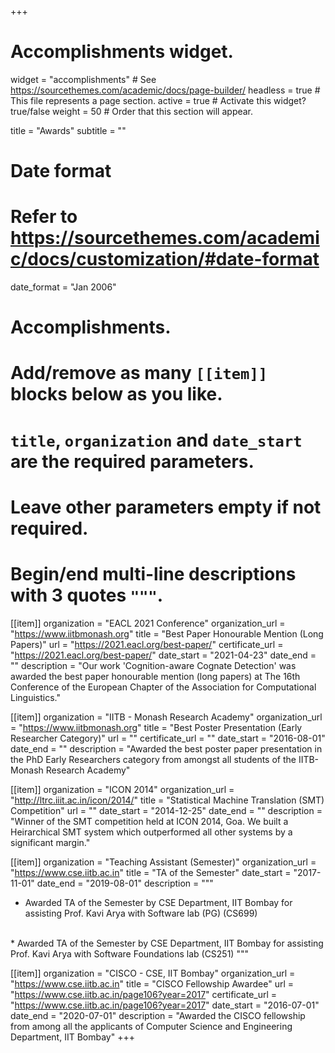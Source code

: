 +++
# Accomplishments widget.
widget = "accomplishments"  # See https://sourcethemes.com/academic/docs/page-builder/
headless = true  # This file represents a page section.
active = true  # Activate this widget? true/false
weight = 50  # Order that this section will appear.

title = "Awards"
subtitle = ""

# Date format
#   Refer to https://sourcethemes.com/academic/docs/customization/#date-format
date_format = "Jan 2006"

# Accomplishments.
#   Add/remove as many `[[item]]` blocks below as you like.
#   `title`, `organization` and `date_start` are the required parameters.
#   Leave other parameters empty if not required.
#   Begin/end multi-line descriptions with 3 quotes `"""`.

[[item]]
  organization = "EACL 2021 Conference"
  organization_url = "https://www.iitbmonash.org"
  title = "Best Paper Honourable Mention (Long Papers)"
  url = "https://2021.eacl.org/best-paper/"
  certificate_url = "https://2021.eacl.org/best-paper/"
  date_start = "2021-04-23"
  date_end = ""
  description = "Our work 'Cognition-aware Cognate Detection' was awarded the best paper honourable mention (long papers) at The 16th Conference of the European Chapter of the Association for Computational Linguistics."

[[item]]
  organization = "IITB - Monash Research Academy"
  organization_url = "https://www.iitbmonash.org"
  title = "Best Poster Presentation (Early Researcher Category)"
  url = ""
  certificate_url = ""
  date_start = "2016-08-01"
  date_end = ""
  description = "Awarded the best poster paper presentation in the PhD Early Researchers category from amongst all students of the IITB-Monash Research Academy"

[[item]]
  organization = "ICON 2014"
  organization_url = "http://ltrc.iiit.ac.in/icon/2014/"
  title = "Statistical Machine Translation (SMT) Competition"
  url = ""
  date_start = "2014-12-25"
  date_end = ""
  description = "Winner of the SMT competition held at ICON 2014, Goa. We built a Heirarchical SMT system which outperformed all other systems by a significant margin."
  
[[item]]
  organization = "Teaching Assistant (Semester)"
  organization_url = "https://www.cse.iitb.ac.in"
  title = "TA of the Semester"
  date_start = "2017-11-01"
  date_end = "2019-08-01"
  description = """
  <br />
  * Awarded TA of the Semester by CSE Department, IIT Bombay for assisting Prof. Kavi Arya with Software lab (PG) (CS699)
  <br />
  * Awarded TA of the Semester by CSE Department, IIT Bombay for assisting Prof. Kavi Arya with Software Foundations lab (CS251)
  """

[[item]]
  organization = "CISCO - CSE, IIT Bombay"
  organization_url = "https://www.cse.iitb.ac.in"
  title = "CISCO Fellowship Awardee"
  url = "https://www.cse.iitb.ac.in/page106?year=2017"
  certificate_url = "https://www.cse.iitb.ac.in/page106?year=2017"
  date_start = "2016-07-01"
  date_end = "2020-07-01"
  description = "Awarded the CISCO fellowship from among all the applicants of Computer Science and Engineering Department, IIT Bombay"
+++
